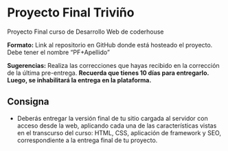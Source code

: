 # Proyecto Final Triviño
Proyecto Final curso de Desarrollo Web de coderhouse

**Formato:** Link al repositorio en GitHub donde está hosteado el proyecto.  Debe tener el nombre “PF+Apellido”

**Sugerencias:** Realiza las correcciones que hayas recibido en la corrección de la última pre-entrega.
**Recuerda que tienes 10 días para entregarlo. Luego, se inhabilitará la entrega en la plataforma.**

## Consigna
- Deberás entregar la versión final de tu sitio cargada al servidor con acceso desde la web, aplicando cada una de las características vistas en el transcurso del curso: HTML, CSS, aplicación de framework y SEO, correspondiente a la entrega final de tu proyecto.